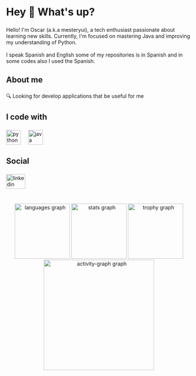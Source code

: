 <h1 align="left">Hey 👋 What's up?</h1>

###

<p align="left">Hello! I'm Oscar (a.k.a mesteryui), a tech enthusiast passionate about learning new skills. Currently, I'm focused on mastering Java and improving my understanding of Python.<br><br>I speak Spanish and English some of my repositories is in Spanish and in some codes also I used the Spanish.</p>

###

<h2 align="left">About me</h2>

###

<p align="left">🔍 Looking for develop applications that be useful for me</p>

###

<h2 align="left">I code with</h2>

###

<div align="left">
  <img src="https://cdn.jsdelivr.net/gh/devicons/devicon/icons/python/python-original.svg" height="40" alt="python logo"  />
  <img width="12" />
  <img src="https://cdn.jsdelivr.net/gh/devicons/devicon/icons/java/java-original.svg" height="40" alt="java logo"  />
</div>

###

<h2 align="left">Social</h2>

###

<div align="left">
  <a href="https://www.linkedin.com/in/%C3%B3scar-rodr%C3%ADguez-cabaleiro/" target="_blank">
    <img src="https://raw.githubusercontent.com/maurodesouza/profile-readme-generator/master/src/assets/icons/social/linkedin/default.svg" width="52" height="40" alt="linkedin logo"  />
  </a>
</div>

###

<br clear="both">

<div align="center">
  <img src="https://github-readme-stats.vercel.app/api/top-langs?username=mesteryui&locale=en&hide_title=false&layout=compact&card_width=320&langs_count=5&theme=catppuccin_mocha&hide_border=false&order=2" height="150" alt="languages graph"  />
 
  <img src="https://github-readme-stats.vercel.app/api?username=mesteryui&hide_title=false&hide_rank=false&show_icons=true&include_all_commits=true&count_private=true&disable_animations=false&theme=catppuccin_mocha&locale=en&hide_border=false&order=1" height="150" alt="stats graph"  />
 
  <img src="https://github-profile-trophy.vercel.app?username=mesteryui&theme=catppuccin_mocha&column=-1&row=1&margin-w=8&margin-h=8&no-bg=false&no-frame=false&order=4" height="150" alt="trophy graph"  />
 
  <img src="https://github-readme-activity-graph.vercel.app/graph?username=mesteryui&radius=16&theme=catppuccin_mocha&area=true&order=5" height="300" alt="activity-graph graph"  />
</div>

###
